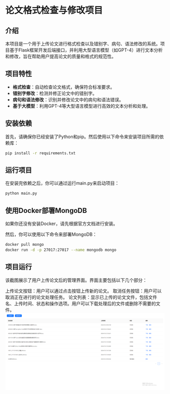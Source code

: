 # 论文格式检查与修改项目

## 介绍

本项目是一个用于上传论文进行格式检查以及错别字、病句、语法修改的系统。项目基于Flask框架开发后端接口，并利用大型语言模型（如GPT-4）进行文本分析和修改，旨在帮助用户提高论文的质量和格式的规范性。

## 项目特性

- **格式检查**：自动检查论文格式，确保符合标准要求。
- **错别字修改**：检测并修正论文中的错别字。
- **病句和语法修改**：识别并修改论文中的病句和语法错误。
- **基于大模型**：利用GPT-4等大型语言模型进行高效的文本分析和处理。

## 安装依赖

首先，请确保你已经安装了Python和pip。然后使用以下命令来安装项目所需的依赖库：

```bash
pip install -r requirements.txt
```
## 运行项目
在安装完依赖之后，你可以通过运行main.py来启动项目：

```bash
python main.py
```
## 使用Docker部署MongoDB
如果你还没有安装Docker，请先根据官方文档进行安装。

然后，你可以使用以下命令来部署MongoDB：
```bash
docker pull mongo
docker run -d -p 27017:27017 --name mongodb mongo
```
## 项目运行

该截图展示了用户上传论文后的管理界面。界面主要包括以下几个部分：

上传论文按钮：用户可以通过点击按钮上传新的论文。
取消任务按钮：用户可以取消正在进行的论文处理任务。
论文列表：显示已上传的论文文件，包括文件名、上传时间、状态和操作选项。用户可以下载处理后的文件或删除不需要的文件。
![项目运行截图](img/project.png)




